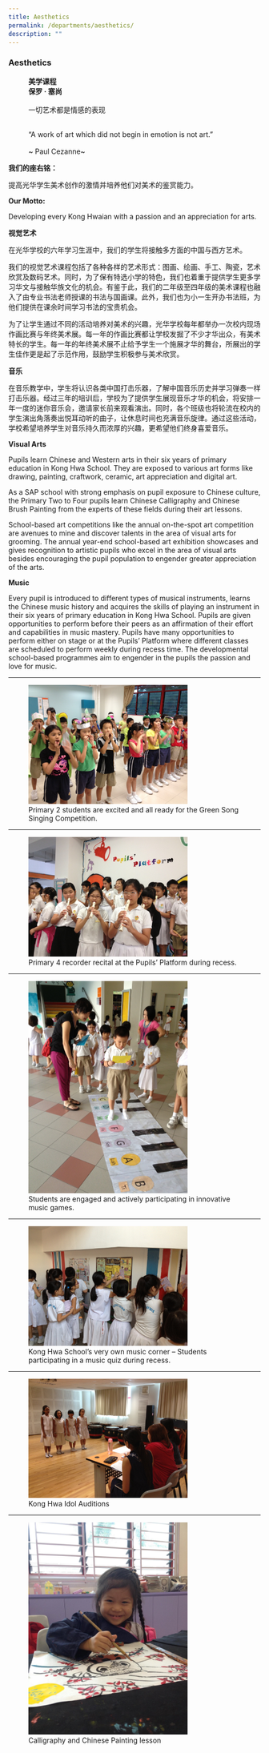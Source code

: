 ```yaml
---
title: Aesthetics
permalink: /departments/aesthetics/
description: ""
---
```

### Aesthetics

<figure><b>美学课程<br>
	保罗 · 塞尚</b><br><br>
一切艺术都是情感的表现<br><Br>

“A work of art which did not begin in emotion is not art.” 
<br><br>
	~ Paul Cezanne~</figure>
	
**我们的座右铭：**  

提高光华学生美术创作的激情并培养他们对美术的鉴赏能力。  

**Our Motto:**  

Developing every Kong Hwaian with a passion and an appreciation for arts.  
  

  

**视觉艺术**

在光华学校的六年学习生涯中，我们的学生将接触多方面的中国与西方艺术。  
  
我们的视觉艺术课程包括了各种各样的艺术形式：图画、绘画、手工、陶瓷，艺术欣赏及数码艺术。同时，为了保有特选小学的特色，我们也着重于提供学生更多学习华文与接触华族文化的机会。有鉴于此，我们的二年级至四年级的美术课程也融入了由专业书法老师授课的书法与国画课。此外，我们也为小一生开办书法班，为他们提供在课余时间学习书法的宝贵机会。  
  
为了让学生通过不同的活动培养对美术的兴趣，光华学校每年都举办一次校内现场作画比赛与年终美术展。每一年的作画比赛都让学校发掘了不少才华出众，有美术特长的学生。每一年的年终美术展不止给予学生一个施展才华的舞台，所展出的学生佳作更是起了示范作用，鼓励学生积极参与美术欣赏。  

  

  
**音乐**  

在音乐教学中，学生将认识各类中国打击乐器，了解中国音乐历史并学习弹奏一样打击乐器。经过三年的培训后，学校为了提供学生展现音乐才华的机会，将安排一年一度的迷你音乐会，邀请家长前来观看演出。同时，各个班级也将轮流在校内的学生演出角落奏出悦耳动听的曲子，让休息时间也充满音乐旋律。通过这些活动，学校希望培养学生对音乐持久而浓厚的兴趣，更希望他们终身喜爱音乐。  
  
**Visual Arts** 

Pupils learn Chinese and Western arts in their six years of primary education in Kong Hwa School. They are exposed to various art forms like drawing, painting, craftwork, ceramic, art appreciation and digital art.  
  
As a SAP school with strong emphasis on pupil exposure to Chinese culture, the Primary Two to Four pupils learn Chinese Calligraphy and Chinese Brush Painting from the experts of these fields during their art lessons.  
  
School-based art competitions like the annual on-the-spot art competition are avenues to mine and discover talents in the area of visual arts for grooming. The annual year-end school-based art exhibition showcases and gives recognition to artistic pupils who excel in the area of visual arts besides encouraging the pupil population to engender greater appreciation of the arts.  
  
  
**Music**  

Every pupil is introduced to different types of musical instruments, learns the Chinese music history and acquires the skills of playing an instrument in their six years of primary education in Kong Hwa School. Pupils are given opportunities to perform before their peers as an affirmation of their effort and capabilities in music mastery. Pupils have many opportunities to perform either on stage or at the Pupils’ Platform where different classes are scheduled to perform weekly during recess time. The developmental school-based programmes aim to engender in the pupils the passion and love for music.

* * *
<figure><img src="/images/aes1.png" style="width:75%"><figcaption> Primary 2 students are excited and all ready for the Green Song Singing Competition.</figcaption></figure> 

* * *
<figure><img src="/images/aes2.png" style="width:75%"><figcaption> Primary 4 recorder recital at the Pupils’ Platform during recess.</figcaption></figure> 

* * *
<figure><img src="/images/aes3.png" style="width:75%"><figcaption> Students are engaged and actively participating in innovative music games.</figcaption></figure> 

* * *
<figure><img src="/images/aes4.png" style="width:75%"><figcaption> Kong Hwa School’s very own music corner – Students participating in a music quiz during recess.</figcaption></figure> 

* * *
<figure><img src="/images/aes5.png" style="width:75%"><figcaption> Kong Hwa Idol Auditions</figcaption></figure> 

* * *
<figure><img src="/images/aes6.png" style="width:75%"><figcaption> Calligraphy and Chinese Painting lesson</figcaption></figure>